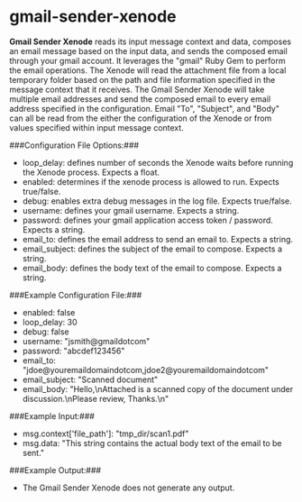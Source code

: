 gmail-sender-xenode
===================

**Gmail Sender Xenode** reads its input message context and data, composes an email message based on the input data, and sends the composed email through your gmail account. It leverages the "gmail" Ruby Gem to perform the email operations. The Xenode will read the attachment file from a local temporary folder based on the path and file information specified in the message context that it receives. The Gmail Sender Xenode will take multiple email addresses and send the composed email to every email address specified in the configuration. Email "To", "Subject", and "Body" can all be read from the either the configuration of the Xenode or from values specified within input message context.  

###Configuration File Options:###
* loop_delay: defines number of seconds the Xenode waits before running the Xenode process. Expects a float. 
* enabled: determines if the xenode process is allowed to run. Expects true/false.
* debug: enables extra debug messages in the log file. Expects true/false.
* username: defines your gmail username. Expects a string.
* password: defines your gmail application access token / password. Expects a string.
* email_to: defines the email address to send an email to. Expects a string.
* email_subject: defines the subject of the email to compose. Expects a string.
* email_body: defines the body text of the email to compose. Expects a string.

###Example Configuration File:###
* enabled: false
* loop_delay: 30
* debug: false
* username: "jsmith@gmaildotcom"
* password: "abcdef123456"
* email_to: "jdoe@youremaildomaindotcom,jdoe2@youremaildomaindotcom"
* email_subject: "Scanned document"
* email_body: "Hello,\nAttached is a scanned copy of the document under discussion.\nPlease review, Thanks.\n"

###Example Input:###
* msg.context['file_path']: "tmp_dir/scan1.pdf" 
* msg.data:  "This string contains the actual body text of the email to be sent."

###Example Output:###
* The Gmail Sender Xenode does not generate any output.  
